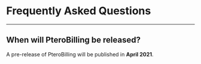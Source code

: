 <h1>Frequently Asked Questions</h1>
<hr>

## When will PteroBilling be released?
A pre-release of PteroBilling will be published in **April 2021**.
